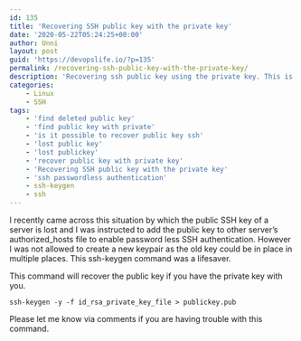 ```yaml
---
id: 135
title: 'Recovering SSH public key with the private key'
date: '2020-05-22T05:24:25+00:00'
author: Unni
layout: post
guid: 'https://devopslife.io/?p=135'
permalink: /recovering-ssh-public-key-with-the-private-key/
description: 'Recovering ssh public key using the private key. This is useful when we are trying to add our public key to authorized_keys somewhere else and we can generate the public key directly even if we miss the public key we generated earlier.'
categories:
    - Linux
    - SSH
tags:
    - 'find deleted public key'
    - 'find public key with private'
    - 'is it possible to recover public key ssh'
    - 'lost public key'
    - 'lost publickey'
    - 'recover public key with private key'
    - 'Recovering SSH public key with the private key'
    - 'ssh passwordless authentication'
    - ssh-keygen
    - ssh
---
```


I recently came across this situation by which the public SSH key of a server is lost and I was instructed to add the public key to other server’s authorized\_hosts file to enable password less SSH authentication. However I was not allowed to create a new keypair as the old key could be in place in multiple places. This ssh-keygen command was a lifesaver.

This command will recover the public key if you have the private key with you.

`ssh-keygen -y -f id_rsa_private_key_file > publickey.pub`

Please let me know via comments if you are having trouble with this command.